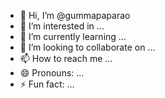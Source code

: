- 👋 Hi, I’m @gummapaparao
- 👀 I’m interested in ...
- 🌱 I’m currently learning ...
- 💞️ I’m looking to collaborate on ...
- 📫 How to reach me ...
- 😄 Pronouns: ...
- ⚡ Fun fact: ...

<!---
gummapaparao/gummapaparao is a ✨ special ✨ repository because its `README.md` (this file) appears on your GitHub profile.
You can click the Preview link to take a look at your changes.
--->
